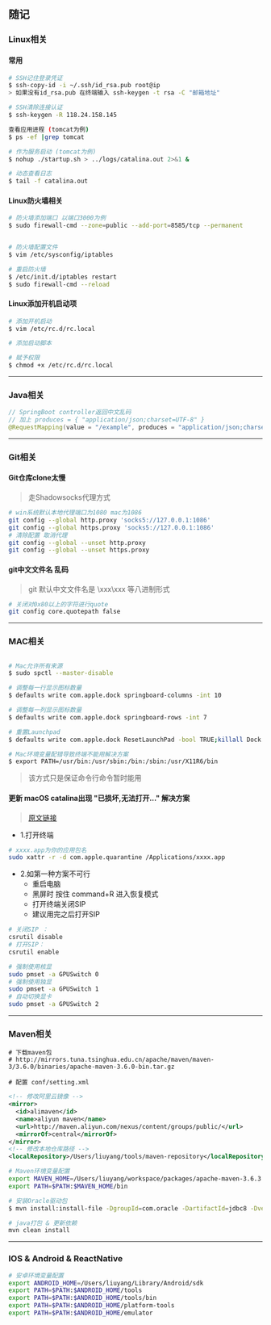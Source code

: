 ## 随记

### Linux相关

#### 常用
```bash
# SSH记住登录凭证
$ ssh-copy-id -i ~/.ssh/id_rsa.pub root@ip
> 如果没有id_rsa.pub 在终端输入 ssh-keygen -t rsa -C "邮箱地址"

# SSH清除连接认证
$ ssh-keygen -R 118.24.158.145

查看应用进程 (tomcat为例)
$ ps -ef |grep tomcat

# 作为服务启动 (tomcat为例)
$ nohup ./startup.sh > ../logs/catalina.out 2>&1 &

# 动态查看日志
$ tail -f catalina.out

```

#### Linux防火墙相关
```bash
# 防火墙添加端口 以端口3000为例
$ sudo firewall-cmd --zone=public --add-port=8585/tcp --permanent


# 防火墙配置文件
$ vim /etc/sysconfig/iptables

# 重启防火墙
$ /etc/init.d/iptables restart
$ sudo firewall-cmd --reload

```

#### Linux添加开机启动项
```bash
# 添加开机启动
$ vim /etc/rc.d/rc.local

# 添加启动脚本

# 赋予权限
$ chmod +x /etc/rc.d/rc.local
```

---

### Java相关

```java
// SpringBoot controller返回中文乱码 
// 加上 produces = { "application/json;charset=UTF-8" }
@RequestMapping(value = "/example", produces = "application/json;charset=UTF-8") 
```

---

### Git相关

#### Git仓库clone太慢
> 走Shadowsocks代理方式

```bash
# win系统默认本地代理端口为1080 mac为1086
git config --global http.proxy 'socks5://127.0.0.1:1086'
git config --global https.proxy 'socks5://127.0.0.1:1086'
# 清除配置 取消代理
git config --global --unset http.proxy
git config --global --unset https.proxy
```

#### git中文文件名 乱码
> git 默认中文文件名是 \xxx\xxx 等八进制形式 
```bash
# 关闭对0x80以上的字符进行quote
git config core.quotepath false
```

---

### MAC相关

```bash

# Mac允许所有来源
$ sudo spctl --master-disable

# 调整每一行显示图标数量
$ defaults write com.apple.dock springboard-columns -int 10

# 调整每一列显示图标数量
$ defaults write com.apple.dock springboard-rows -int 7

# 重置Launchpad
$ defaults write com.apple.dock ResetLaunchPad -bool TRUE;killall Dock
```

```bash
# Mac环境变量配错导致终端不能用解决方案
$ export PATH=/usr/bin:/usr/sbin:/bin:/sbin:/usr/X11R6/bin
```
> 该方式只是保证命令行命令暂时能用

#### 更新 macOS catalina出现 "已损坏,无法打开..." 解决方案
> [原文链接](https://www.macdu.org/24377.html)

- 1.打开终端 
```bash
# xxxx.app为你的应用包名
sudo xattr -r -d com.apple.quarantine /Applications/xxxx.app
```

- 2.如第一种方案不可行
    - 重启电脑
    - 黑屏时 按住 command+R 进入恢复模式
    - 打开终端关闭SIP
    - 建议用完之后打开SIP
    
```bash
# 关闭SIP ：
csrutil disable
# 打开SIP：
csrutil enable
```

```bash
# 强制使用核显
sudo pmset -a GPUSwitch 0
# 强制使用独显
sudo pmset -a GPUSwitch 1
# 自动切换显卡
sudo pmset -a GPUSwitch 2
```


---

### Maven相关

```
# 下载maven包
# http://mirrors.tuna.tsinghua.edu.cn/apache/maven/maven-3/3.6.0/binaries/apache-maven-3.6.0-bin.tar.gz

# 配置 conf/setting.xml
```

```xml
<!-- 修改阿里云镜像 -->
<mirror>
  <id>alimaven</id>
  <name>aliyun maven</name>
  <url>http://maven.aliyun.com/nexus/content/groups/public/</url>
  <mirrorOf>central</mirrorOf>        
</mirror>
<!-- 修改本地仓库路径 -->
<localRepository>/Users/liuyang/tools/maven-repository</localRepository>
```

```bash
# Maven环境变量配置
export MAVEN_HOME=/Users/liuyang/workspace/packages/apache-maven-3.6.3
export PATH=$PATH:$MAVEN_HOME/bin
```



```bash
# 安装Oracle驱动包
$ mvn install:install-file -DgroupId=com.oracle -DartifactId=jdbc8 -Dversion=12.2.0.1 -Dpackaging=jar -Dfile=/Users/liuyang/tools/jar/jdbc8-12.2.0.1.jar

# java打包 & 更新依赖
mvn clean install
```

---

### IOS & Android & ReactNative

```bash
# 安卓环境变量配置
export ANDROID_HOME=/Users/liuyang/Library/Android/sdk
export PATH=$PATH:$ANDROID_HOME/tools
export PATH=$PATH:$ANDROID_HOME/tools/bin
export PATH=$PATH:$ANDROID_HOME/platform-tools
export PATH=$PATH:$ANDROID_HOME/emulator
```


